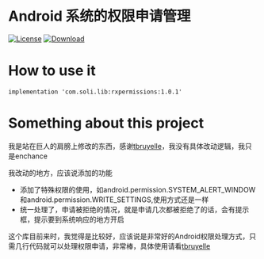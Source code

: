 # Android 系统的权限申请管理
[![License](https://img.shields.io/badge/license-Apache%202-green.svg)](https://www.apache.org/licenses/LICENSE-2.0)
[![Download](https://api.bintray.com/packages/soli/maven/rxpermissions/images/download.svg) ](https://bintray.com/soli/maven/rxpermissions/_latestVersion)

# How to use it
```
implementation 'com.soli.lib:rxpermissions:1.0.1'
```

# Something about this project

我是站在巨人的肩膀上修改的东西，感谢[tbruyelle](https://github.com/tbruyelle/RxPermissions)，我没有具体改动逻辑，我只是enchance

 我改动的地方，应该说添加的功能
 * 添加了特殊权限的使用，如android.permission.SYSTEM_ALERT_WINDOW和android.permission.WRITE_SETTINGS,使用方式还是一样
  * 统一处理了，申请被拒绝的情况，就是申请几次都被拒绝了的话，会有提示框，提示要到系统响应的地方开启
  
这个库目前来时，我觉得是比较好，应该说是非常好的Android权限处理方式，只需几行代码就可以处理权限申请，非常棒，具体使用请看[tbruyelle](https://github.com/tbruyelle/RxPermissions)